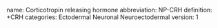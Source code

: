 name: Corticotropin releasing hormone
abbreviation: NP-CRH
definition: +CRH
categories: Ectodermal Neuronal Neuroectodermal
version: 1
